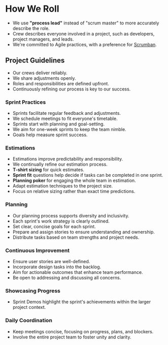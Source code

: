 # How We Roll

- We use **"process lead"** instead of "scrum master" to more accurately describe the role.
- Crew describes everyone involved in a project, such as developers, project managers, and leads.
- We're committed to Agile practices, with a preference for [Scrumban](https://www.agilealliance.org/scrumban/).

## Project Guidelines

- Our crews deliver reliably.
- We share adjustments openly.
- Roles and responsibilities are defined upfront.
- Continuously refining our process is key to our success.

### Sprint Practices

- Sprints facilitate regular feedback and adjustments.
- We schedule meetings to fit everyone's timetable.
- Sprints start with planning and goal-setting.
- We aim for one-week sprints to keep the team nimble.
- Goals help measure sprint success.

### Estimations

- Estimations improve predictability and responsibility.
- We continually refine our estimation process.
- **T-shirt sizing** for quick estimates.
- **Sprint fit** questions help decide if tasks can be completed in one sprint.
- **Planning poker** for engaging the whole team in estimation.
- Adapt estimation techniques to the project size.
- Focus on relative sizing rather than exact time predictions.

### Planning

- Our planning process supports diversity and inclusivity.
- Each sprint's work strategy is clearly outlined.
- Set clear, concise goals for each sprint.
- Prepare and assign stories to ensure understanding and ownership.
- Distribute tasks based on team strengths and project needs.

### Continuous Improvement

- Ensure user stories are well-defined.
- Incorporate design tasks into the backlog.
- Aim for actionable outcomes that enhance team performance.
- Be open to addressing and discussing all concerns.

### Showcasing Progress

- Sprint Demos highlight the sprint's achievements within the larger project context.

### Daily Coordination

- Keep meetings concise, focusing on progress, plans, and blockers.
- Involve the entire project team to foster unity and clarity.
